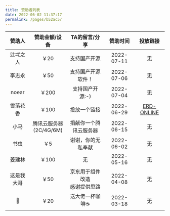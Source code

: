 ```yaml
---
title: 赞助者列表
date: 2022-06-02 11:37:17
permalink: /pages/b52ac5/
---
```




|   赞助人   |       赞助金额/设备        |          TA的留言/分享           |  赞助时间  |                   投放链接                    |
| :--------: | :------------------------: | :------------------------------: | :--------: | :-------------------------------------------: |
|  辻弌之人  |            ￥20            |           支持国产开源           | 2022-07-11 |                      无                       |
|   李志永   |            ￥50            |        支持国产开源软件！        | 2022-07-06 |                      无                       |
|   noear    |           ￥200            |         支持国产开源:-)          | 2022-07-04 |                      无                       |
|  雪落花香  |           ￥100            |           投放一个链接           | 2022-06-29 | [ERD-ONLINE](https://portal.zerocode.net.cn/) |
|    小马    | 腾讯云服务器<br>(2C/4G/6M) |      捐献你一个腾讯云服务器      | 2022-06-15 |                      无                       |
|    书虫    |            ￥5             |        谢谢，你的无私奉献        | 2022-06-02 |                      无                       |
|   姜建林   |           ￥100            |                无                | 2022-05-16 |                      无                       |
| 这是我大哥 |            ￥50            | 京东用于组件改造<br>感谢提供思路 | 2022-04-08 |                      无                       |
|     🎱      |            ￥20            |         送大佬一杯咖啡☕️          | 2022-03-18 |                      无                       |



